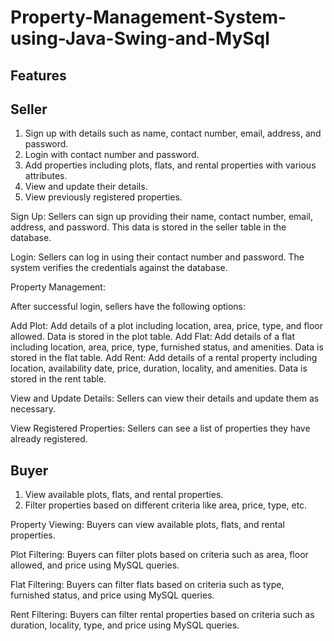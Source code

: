 # Property-Management-System-using-Java-Swing-and-MySql

## Features

## Seller
1. Sign up with details such as name, contact number, email, address, and password.
2. Login with contact number and password.
3. Add properties including plots, flats, and rental properties with various attributes.
4. View and update their details.
5. View previously registered properties.

Sign Up:
Sellers can sign up providing their name, contact number, email, address, and password. This data is stored in the seller table in the database.

Login:
Sellers can log in using their contact number and password. The system verifies the credentials against the database.

Property Management:

After successful login, sellers have the following options:

Add Plot: Add details of a plot including location, area, price, type, and floor allowed. Data is stored in the plot table.
Add Flat: Add details of a flat including location, area, price, type, furnished status, and amenities. Data is stored in the flat table.
Add Rent: Add details of a rental property including location, availability date, price, duration, locality, and amenities. Data is stored in the rent table.

View and Update Details:
Sellers can view their details and update them as necessary.

View Registered Properties:
Sellers can see a list of properties they have already registered.

## Buyer
1. View available plots, flats, and rental properties.
2. Filter properties based on different criteria like area, price, type, etc.

Property Viewing:
Buyers can view available plots, flats, and rental properties.

Plot Filtering:
Buyers can filter plots based on criteria such as area, floor allowed, and price using MySQL queries.

Flat Filtering:
Buyers can filter flats based on criteria such as type, furnished status, and price using MySQL queries.

Rent Filtering:
Buyers can filter rental properties based on criteria such as duration, locality, type, and price using MySQL queries.

